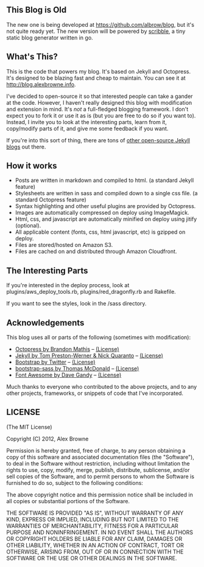 ## This Blog is Old

The new one is being developed at https://github.com/albrow/blog, but it's not quite ready yet. The
new version will be powered by [scribble](https://github.com/albrow/scribble), a tiny static blog generator
written in go.

## What's This?
This is the code that powers my blog. It's based on Jekyll and Octopress. It's designed to be blazing fast
and cheap to maintain. You can see it at http://blog.alexbrowne.info.

I've decided to open-source it so that interested people can take a gander at the code. However, I haven't
really designed this blog with modification and extension in mind. It's *not* a full-fledged blogging framework.
I don't expect you to fork it or use it as is (but you are free to do so if you want to). Instead, I invite you
to look at the interesting parts, learn from it, copy/modify parts of it, and give me some feedback if you want.

If you're into this sort of thing, there are tons of [other open-source Jekyll blogs](https://github.com/mojombo/jekyll/wiki/Sites) out there.

## How it works
* Posts are written in markdown and compiled to html. (a standard Jekyll feature)
* Stylesheets are written in sass and compiled down to a single css file. (a standard Octopress feature)
* Syntax highlighting and other useful plugins are provided by Octopress.
* Images are automatically compressed on deploy using ImageMagick.
* Html, css, and javascript are automatically minified on deploy using jitify (optional).
* All applicable content (fonts, css, html javascript, etc) is gzipped on deploy.
* Files are stored/hosted on Amazon S3.
* Files are cached on and distributed through Amazon Cloudfront.

## The Interesting Parts
If you're interested in the deploy process, look at plugins/aws_deploy_tools.rb, plugins/red_dragonfly.rb and Rakefile.

If you want to see the styles, look in the /sass directory.

## Acknowledgements
This blog uses all or parts of the following (sometimes with modification): 
* [Octopress by Brandon Mathis](http://octopress.org/) – [(License)](https://github.com/imathis/octopress#license)
* [Jekyll by Tom Preston-Werner & Nick Quaranto](https://github.com/mojombo/jekyll) – [(License)](https://github.com/mojombo/jekyll/blob/master/LICENSE)
* [Bootstrap by Twitter](http://twitter.github.com/bootstrap/) – [(License)](https://github.com/twitter/bootstrap/blob/master/LICENSE)
* [bootstrap-sass by Thomas McDonald](https://github.com/thomas-mcdonald/bootstrap-sass) – [(License)](https://github.com/thomas-mcdonald/bootstrap-sass/blob/master/LICENSE)
* [Font Awesome by Dave Gandy](http://fortawesome.github.com/Font-Awesome) – [(License)](http://fortawesome.github.com/Font-Awesome/#license)

Much thanks to everyone who contributed to the above projects, and to any other projects, frameworks,
or snippets of code that I've incorporated.


## LICENSE
(The MIT License)

Copyright (C) 2012, Alex Browne

Permission is hereby granted, free of charge, to any person obtaining a copy of this software and associated documentation files (the "Software"), to deal in the Software without restriction, including without limitation the rights to use, copy, modify, merge, publish, distribute, sublicense, and/or sell copies of the Software, and to permit persons to whom the Software is furnished to do so, subject to the following conditions:

The above copyright notice and this permission notice shall be included in all copies or substantial portions of the Software.

THE SOFTWARE IS PROVIDED "AS IS", WITHOUT WARRANTY OF ANY KIND, EXPRESS OR IMPLIED, INCLUDING BUT NOT LIMITED TO THE WARRANTIES OF MERCHANTABILITY, FITNESS FOR A PARTICULAR PURPOSE AND NONINFRINGEMENT. IN NO EVENT SHALL THE AUTHORS OR COPYRIGHT HOLDERS BE LIABLE FOR ANY CLAIM, DAMAGES OR OTHER LIABILITY, WHETHER IN AN ACTION OF CONTRACT, TORT OR OTHERWISE, ARISING FROM, OUT OF OR IN CONNECTION WITH THE SOFTWARE OR THE USE OR OTHER DEALINGS IN THE SOFTWARE.
